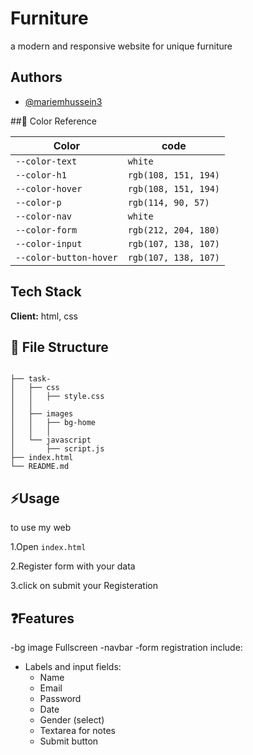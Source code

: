 # Furniture

a modern and responsive website for unique furniture

## Authors

- [@mariemhussein3](https://www.github.com/mariemhussein3)

##🎨 Color Reference

| Color             | code                                                                |
| ----------------- | ------------------------------------------------------------------ |
| `--color-text`         | `white`               |
| `--color-h1`           | `rgb(108, 151, 194)`  |
| `--color-hover`        | `rgb(108, 151, 194)`  |
| `--color-p`            | `rgb(114, 90, 57)`    |
| `--color-nav`          | `white`               |
| `--color-form`         | `rgb(212, 204, 180)`             |
| `--color-input`        | `rgb(107, 138, 107)`  |
| `--color-button-hover` | `rgb(107, 138, 107)`  |


## Tech Stack

**Client:** html, css


## 📁 File Structure
```

├── task-
│   ├── css
│   │   ├── style.css
│   │   
│   ├── images
│   │   ├── bg-home
│   │   │   
│   └── javascript
│       ├── script.js
├── index.html
└── README.md

```

## ⚡Usage

to use my web

1.Open `index.html`

2.Register form with your data

3.click on submit your Registeration

## ❓Features

-bg image Fullscreen
-navbar
-form registration include:
- Labels and input fields:
    - Name  
    - Email  
    - Password  
    - Date  
    - Gender (select)  
  - Textarea for notes
  - Submit button